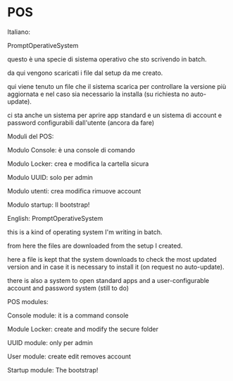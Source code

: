 # POS
Italiano:

PromptOperativeSystem

questo è una specie di sistema operativo che sto scrivendo in batch.

da qui vengono scaricati i file dal setup da me creato.

qui viene tenuto un file che il sistema scarica per controllare la versione più aggiornata
e nel caso sia necessario la installa (su richiesta no auto-update).

ci sta anche un sistema per aprire app standard e un sistema di account e password configurabili dall'utente (ancora da fare)

Moduli del POS:

Modulo Console: è una console di comando

Modulo Locker: crea e modifica la cartella sicura

Modulo UUID: solo per admin

Modulo utenti: crea modifica rimuove account

Modulo startup: Il bootstrap!

English:
PromptOperativeSystem

this is a kind of operating system I'm writing in batch.

from here the files are downloaded from the setup I created.

here a file is kept that the system downloads to check the most updated version and in case it is necessary to install it (on request no auto-update).

there is also a system to open standard apps and a user-configurable account and password system (still to do)

POS modules:

Console module: it is a command console 

Module Locker: create and modify the secure folder 

UUID module: only per admin 

User module: create edit removes account 

Startup module: The bootstrap!
